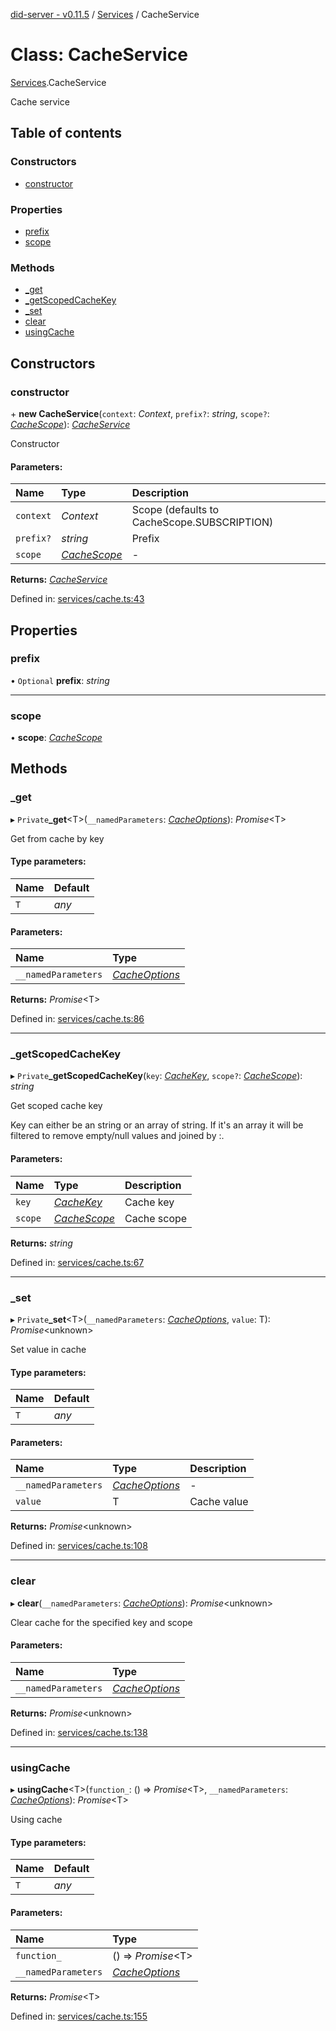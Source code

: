 [did-server - v0.11.5](../README.md) / [Services](../modules/services.md) / CacheService

# Class: CacheService

[Services](../modules/services.md).CacheService

Cache service

## Table of contents

### Constructors

- [constructor](services.cacheservice.md#constructor)

### Properties

- [prefix](services.cacheservice.md#prefix)
- [scope](services.cacheservice.md#scope)

### Methods

- [\_get](services.cacheservice.md#_get)
- [\_getScopedCacheKey](services.cacheservice.md#_getscopedcachekey)
- [\_set](services.cacheservice.md#_set)
- [clear](services.cacheservice.md#clear)
- [usingCache](services.cacheservice.md#usingcache)

## Constructors

### constructor

\+ **new CacheService**(`context`: *Context*, `prefix?`: *string*, `scope?`: [*CacheScope*](../enums/services.cachescope.md)): [*CacheService*](services.cacheservice.md)

Constructor

#### Parameters:

Name | Type | Description |
:------ | :------ | :------ |
`context` | *Context* | Scope (defaults to CacheScope.SUBSCRIPTION)    |
`prefix?` | *string* | Prefix   |
`scope` | [*CacheScope*](../enums/services.cachescope.md) | - |

**Returns:** [*CacheService*](services.cacheservice.md)

Defined in: [services/cache.ts:43](https://github.com/Puzzlepart/did/blob/dev/server/services/cache.ts#L43)

## Properties

### prefix

• `Optional` **prefix**: *string*

___

### scope

• **scope**: [*CacheScope*](../enums/services.cachescope.md)

## Methods

### \_get

▸ `Private`**_get**<T\>(`__namedParameters`: [*CacheOptions*](../modules/services.md#cacheoptions)): *Promise*<T\>

Get from cache by key

#### Type parameters:

Name | Default |
:------ | :------ |
`T` | *any* |

#### Parameters:

Name | Type |
:------ | :------ |
`__namedParameters` | [*CacheOptions*](../modules/services.md#cacheoptions) |

**Returns:** *Promise*<T\>

Defined in: [services/cache.ts:86](https://github.com/Puzzlepart/did/blob/dev/server/services/cache.ts#L86)

___

### \_getScopedCacheKey

▸ `Private`**_getScopedCacheKey**(`key`: [*CacheKey*](../modules/services.md#cachekey), `scope?`: [*CacheScope*](../enums/services.cachescope.md)): *string*

Get scoped cache key

Key can either be an string or  an array of string.
If it's an array it will be filtered to remove empty/null
values and joined by :.

#### Parameters:

Name | Type | Description |
:------ | :------ | :------ |
`key` | [*CacheKey*](../modules/services.md#cachekey) | Cache key   |
`scope` | [*CacheScope*](../enums/services.cachescope.md) | Cache scope    |

**Returns:** *string*

Defined in: [services/cache.ts:67](https://github.com/Puzzlepart/did/blob/dev/server/services/cache.ts#L67)

___

### \_set

▸ `Private`**_set**<T\>(`__namedParameters`: [*CacheOptions*](../modules/services.md#cacheoptions), `value`: T): *Promise*<unknown\>

Set value in cache

#### Type parameters:

Name | Default |
:------ | :------ |
`T` | *any* |

#### Parameters:

Name | Type | Description |
:------ | :------ | :------ |
`__namedParameters` | [*CacheOptions*](../modules/services.md#cacheoptions) | - |
`value` | T | Cache value    |

**Returns:** *Promise*<unknown\>

Defined in: [services/cache.ts:108](https://github.com/Puzzlepart/did/blob/dev/server/services/cache.ts#L108)

___

### clear

▸ **clear**(`__namedParameters`: [*CacheOptions*](../modules/services.md#cacheoptions)): *Promise*<unknown\>

Clear cache for the specified key and scope

#### Parameters:

Name | Type |
:------ | :------ |
`__namedParameters` | [*CacheOptions*](../modules/services.md#cacheoptions) |

**Returns:** *Promise*<unknown\>

Defined in: [services/cache.ts:138](https://github.com/Puzzlepart/did/blob/dev/server/services/cache.ts#L138)

___

### usingCache

▸ **usingCache**<T\>(`function_`: () => *Promise*<T\>, `__namedParameters`: [*CacheOptions*](../modules/services.md#cacheoptions)): *Promise*<T\>

Using cache

#### Type parameters:

Name | Default |
:------ | :------ |
`T` | *any* |

#### Parameters:

Name | Type |
:------ | :------ |
`function_` | () => *Promise*<T\> |
`__namedParameters` | [*CacheOptions*](../modules/services.md#cacheoptions) |

**Returns:** *Promise*<T\>

Defined in: [services/cache.ts:155](https://github.com/Puzzlepart/did/blob/dev/server/services/cache.ts#L155)
